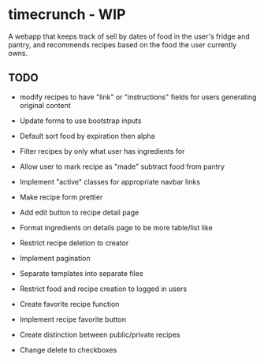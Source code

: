 # timecrunch - WIP

A webapp that keeps track of sell by dates of food in the user's fridge and pantry, and recommends recipes based on the food the user currently owns.

## TODO

* modify recipes to have "link" or "instructions" fields for users generating original content

* Update forms to use bootstrap inputs

* Default sort food by expiration then alpha

* Filter recipes by only what user has ingredients for

* Allow user to mark recipe as "made" subtract food from pantry

* Implement "active" classes for appropriate navbar links

* Make recipe form prettier

* Add edit button to recipe detail page

* Format ingredients on details page to be more table/list like

* Restrict recipe deletion to creator

* Implement pagination

* Separate templates into separate files

* Restrict food and recipe creation to logged in users

* Create favorite recipe function

* Implement recipe favorite button

* Create distinction between public/private recipes

* Change delete to checkboxes